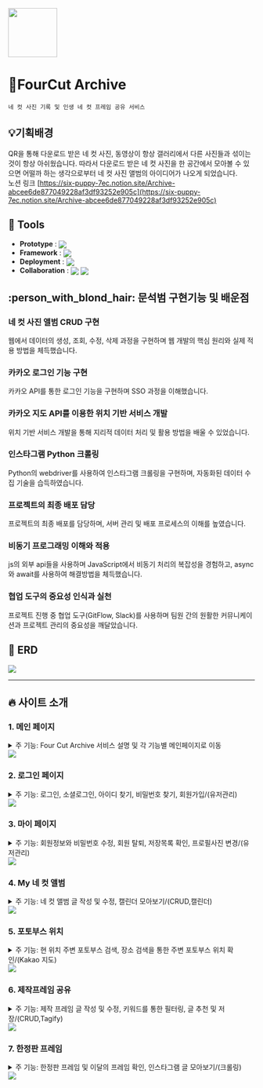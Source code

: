 <img src="./static/image/logo1.png" width="100" height="100"/>
  
# 📸FourCut Archive

```  
네 컷 사진 기록 및 인생 네 컷 프레임 공유 서비스
```

## 💡기획배경
 QR을 통해 다운로드 받은 네 컷 사진, 동영상이 항상 갤러리에서 다른 사진들과 섞이는 것이 항상 아쉬웠습니다. 따라서 다운로드 받은 네 컷 사진을 한 공간에서 모아볼 수 있으면 어떨까 하는 생각으로부터 네 컷 사진 앨범의 아이디어가 나오게 되었습니다.   
 노션 링크 [https://six-puppy-7ec.notion.site/Archive-abcee6de877049228af3df93252e905c](https://six-puppy-7ec.notion.site/Archive-abcee6de877049228af3df93252e905c)


## 🔨 Tools
- <b>Prototype</b> : <img align="center" src="https://img.shields.io/badge/Figma-F24E1E?style=flat-square&logo=Figma&logoColor=white"/>  
- <b>Framework</b> : <img align="center" src="https://img.shields.io/badge/Django-092E20?style=flat-square&logo=Django&logoColor=white"/>  
- <b>Deployment</b> : <img align="center" src="https://img.shields.io/badge/AWS-FF9900?style=flat-square&logo=Amazon AWS&logoColor=white"/>  
- <b>Collaboration</b> : <img align="center" src="https://img.shields.io/badge/Slack-4A154B?style=flat-square&logo=Slack&logoColor=white"/> <img align="center" src="https://img.shields.io/badge/Notion-000000?style=flat-square&logo=Notion&logoColor=white"/> 

## :person_with_blond_hair: 문석범 구현기능 및 배운점

### 네 컷 사진 앨범 CRUD 구현
웹에서 데이터의 생성, 조회, 수정, 삭제 과정을 구현하며 웹 개발의 핵심 원리와 실제 적용 방법을 체득했습니다.  

### 카카오 로그인 기능 구현
카카오 API를 통한 로그인 기능을 구현하며 SSO 과정을 이해했습니다.  

### 카카오 지도 API를 이용한 위치 기반 서비스 개발
위치 기반 서비스 개발을 통해 지리적 데이터 처리 및 활용 방법을 배울 수 있었습니다.  

### 인스타그램 Python 크롤링
Python의 webdriver를 사용하여 인스타그램 크롤링을 구현하며, 자동화된 데이터 수집 기술을 습득하였습니다.  

### 프로젝트의 최종 배포 담당
프로젝트의 최종 배포를 담당하며, 서버 관리 및 배포 프로세스의 이해를 높였습니다.  

### 비동기 프로그래밍 이해와 적용
js의 외부 api들을 사용하며 JavaScript에서 비동기 처리의 복잡성을 경험하고, async와 await를 사용하여 해결방법을 체득했습니다.  

### 협업 도구의 중요성 인식과 실천
프로젝트 진행 중 협업 도구(GitFlow, Slack)를 사용하며 팀원 간의 원활한 커뮤니케이션과 프로젝트 관리의 중요성을 깨달았습니다.  

## 📝 ERD
<img src="./static/image/erd.png" />

<hr>

## 🔥 사이트 소개

### 1. 메인 페이지
<details>
  <summary>주 기능: Four Cut Archive 서비스 설명 및 각 기능별 메인페이지로 이동  </summary>
  <div>
    - 상단의 메뉴바를 통해 각 기능의 메인페이지로 이동할 수 있다.<br />
    - 가장 상단의 swipe의 ‘자세히보기' 버튼을 통해 각 기능의 메인페이지로 이동할 수 있다.  <br />
    - 로그인 이전에는 로그인과 회원가입이, 로그인 이후에는 로그아웃과 마이페이지의 메뉴로 이동할 수 있다.  <br />
    - 메인페이지 하단에는 Four Cut Archive의 기능과 관련된 설명을 확인할 수 있다.
  </div>
</details>
<img src="./static/image/info1.png" />  


### 2. 로그인 페이지
<details>
  <summary>주 기능: 로그인, 소셜로그인, 아이디 찾기, 비밀번호 찾기, 회원가입/(유저관리)</summary>
  <div>
    - <b>회원가입</b> : 해당 서비스의 전체 기능을 사용하기 위해서는 회원가입이 필요하다.  <br />
    - <b>로그인</b> : 회원가입을 한 뒤 아이디와 비밀번호를 통해 로그인이 가능하다.  <br />
    - <b>소셜 로그인</b> : 구글, 네이버, 카카오 소셜로그인을 통해 서비스 이용이 가능하다.  <br />
    - <b>아이디 찾기</b> : 회원가입 시 작성한 이름과 이메일을 통해 아이디 찾기가 가능하다.  <br />
    - <b>비밀번호 찾기</b>: 회원가입 시 작성한 이메일을 통해 비밀번호 재설정이 가능하다.  
  </div>
</details>
<img src="./static/image/info2.png" />  

### 3. 마이 페이지
<details>
  <summary>주 기능: 회원정보와 비밀번호 수정, 회원 탈퇴, 저장목록 확인, 프로필사진 변경/(유저관리)</summary>
  <div>
    - <b>회원정보 수정</b> : 이름과 이메일, 닉네임에 한해서 회원정보 수정이 가능하다.  <br />
        - <b>비밀번호 수정</b> 회원정보 수정창을 이용하여 들어갈 수 있으며, 기존의 비밀번호가 맞다고 확인되면 새로운 비밀번호를 입력하여 수정할 수 있다.  <br />
    - <b>프로필사진 변경</b> : 본인의 프로필 사진을 원하는 사진으로 변경할 수 있다.  <br />
    - <b>회원 탈퇴</b> : 유의사항에 동의한 유저에 한해 비밀번호 확인 후 회원 탈퇴가 진행된다.  <br />
    - <b>저장목록</b> : 제작프레임 공유 게시판에서 저장한 글을 마이페이지에서 한번에 모아볼 수 있다.
  </div>
</details>
<img src="./static/image/info3.png" />  

### 4. My 네 컷 앨범
<details>
  <summary>주 기능: 네 컷 앨범 글 작성 및 수정, 캘린더 모아보기/(CRUD,캘린더)</summary>
  <div>
    - QR코드로 다운로드 받은 본인의 <b>네 컷 사진과 동영상</b>을 <b>게시하는 공간</b>이다.  <br />
    - 메인 페이지에서는 사진, 날짜, 장소를 확인할 수 있으며, 글 작성 최신순, 사진을 찍은 날짜 순으로 정렬해서 볼 수 있다.  <br />
    - 디테일 페이지에서는 사진과 동영상을 <b>swipe 기능</b>을 통해 모두 확인 가능하며, 글 작성 시 적어뒀던 날짜, 메모, 장소, 포토부스 종류를 확인할 수 있다.  <br />
    - <b>캘린더 페이지</b>에서는 월 별 본인이 찍은 네 컷 사진을 한 눈에 확인할 수 있다.  
  </div>
</details>
<img src="./static/image/info4.png" /> 

### 5. 포토부스 위치
<details>
  <summary>주 기능: 현 위치 주변 포토부스 검색, 장소 검색을 통한 주변 포토부스 위치 확인/(Kakao 지도)</summary>
  <div>
    - 현 위치 버튼을 클릭하면 <b>본인 주변의 포토부스의 위치</b>를 모두 확인할 수 있다.  <br />
    - 현 위치가 아닌 다른 장소의 포토부스 위치를 알고싶다면 <b>장소 검색</b>을 통해 확인할 수 있다.  <br />
    - <b>원하는 업체의 포토부스만</b>을 선택해서 위치를 알 수 있다.  
  </div>
</details>
<img src="./static/image/info5.png" /> 

### 6. 제작프레임 공유
<details>
  <summary>주 기능: 제작 프레임 글 작성 및 수정, 키워드를 통한 필터링, 글 추천 및 저장/(CRUD,Tagify)</summary>
  <div>
    - <b>키워드 태그</b>를 다중 선택하여 or 연산으로 검색 할 수 있다. <br />
    - 글 작성 시 원하는 키워드를 선택할 수 있으며, 원하는 키워드가 없는 경우 직접 입력이 가능하다.<br />
    - 로그인 한 user에 한해 <b>추천과 저장 기능</b>을 제공한다.<br />
    - 여기에서 저장한 게시글들은 마이페이지에서 모아볼 수 있다.<br />
    - 추천 수를 기준으로 한 인기순 정렬과 최신순 정렬이 가능하다.
  </div>
</details>
<img src="./static/image/info6.png" /> 

### 7. 한정판 프레임
<details>
  <summary>주 기능: 한정판 프레임 및 이달의 프레임 확인, 인스타그램 글 모아보기/(크롤링)</summary>
  <div>
    - 인생네컷, 포토이즘, 포토시그니처에 한해 <b>한정판 프레임 혹은 인스타그램 게시글</b>을 모아볼 수 있다. <br />
    - 인생네컷에서는 프레임에 마우스를 올리면 몇 월의 한정판 프레임인지 확인이 가능하다.<br />
    - 포토이즘과 포토시그니처의 경우 게시글을 클릭하면 해당 인스타그램 게시물로 연결된다.<br />
  </div>
</details>
<img src="./static/image/info6.png" /> 

